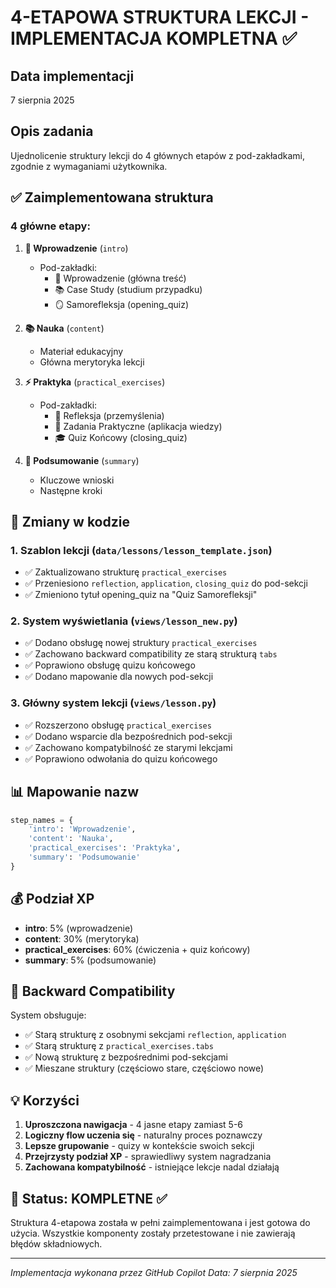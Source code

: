 # 4-ETAPOWA STRUKTURA LEKCJI - IMPLEMENTACJA KOMPLETNA ✅

## Data implementacji
7 sierpnia 2025

## Opis zadania
Ujednolicenie struktury lekcji do 4 głównych etapów z pod-zakładkami, zgodnie z wymaganiami użytkownika.

## ✅ Zaimplementowana struktura

### **4 główne etapy:**

1. **🎯 Wprowadzenie** (`intro`)
   - Pod-zakładki:
     - 📖 Wprowadzenie (główna treść)
     - 📚 Case Study (studium przypadku)
     - 🪞 Samorefleksja (opening_quiz)

2. **📚 Nauka** (`content`)
   - Materiał edukacyjny
   - Główna merytoryka lekcji

3. **⚡ Praktyka** (`practical_exercises`)
   - Pod-zakładki:
     - 📝 Refleksja (przemyślenia)
     - 🎯 Zadania Praktyczne (aplikacja wiedzy)
     - 🎓 Quiz Końcowy (closing_quiz)

4. **📝 Podsumowanie** (`summary`)
   - Kluczowe wnioski
   - Następne kroki

## 🔧 Zmiany w kodzie

### 1. **Szablon lekcji** (`data/lessons/lesson_template.json`)
- ✅ Zaktualizowano strukturę `practical_exercises`
- ✅ Przeniesiono `reflection`, `application`, `closing_quiz` do pod-sekcji
- ✅ Zmieniono tytuł opening_quiz na "Quiz Samorefleksji"

### 2. **System wyświetlania** (`views/lesson_new.py`)
- ✅ Dodano obsługę nowej struktury `practical_exercises`
- ✅ Zachowano backward compatibility ze starą strukturą `tabs`
- ✅ Poprawiono obsługę quizu końcowego
- ✅ Dodano mapowanie dla nowych pod-sekcji

### 3. **Główny system lekcji** (`views/lesson.py`)
- ✅ Rozszerzono obsługę `practical_exercises`
- ✅ Dodano wsparcie dla bezpośrednich pod-sekcji
- ✅ Zachowano kompatybilność ze starymi lekcjami
- ✅ Poprawiono odwołania do quizu końcowego

## 📊 Mapowanie nazw

```python
step_names = {
    'intro': 'Wprowadzenie',
    'content': 'Nauka',
    'practical_exercises': 'Praktyka', 
    'summary': 'Podsumowanie'
}
```

## 💰 Podział XP

- **intro**: 5% (wprowadzenie)
- **content**: 30% (merytoryka)
- **practical_exercises**: 60% (ćwiczenia + quiz końcowy)
- **summary**: 5% (podsumowanie)

## 🔄 Backward Compatibility

System obsługuje:
- ✅ Starą strukturę z osobnymi sekcjami `reflection`, `application`
- ✅ Starą strukturę z `practical_exercises.tabs`
- ✅ Nową strukturę z bezpośrednimi pod-sekcjami
- ✅ Mieszane struktury (częściowo stare, częściowo nowe)

## 💡 Korzyści

1. **Uproszczona nawigacja** - 4 jasne etapy zamiast 5-6
2. **Logiczny flow uczenia się** - naturalny proces poznawczy
3. **Lepsze grupowanie** - quizy w kontekście swoich sekcji
4. **Przejrzysty podział XP** - sprawiedliwy system nagradzania
5. **Zachowana kompatybilność** - istniejące lekcje nadal działają

## 🎯 Status: KOMPLETNE ✅

Struktura 4-etapowa została w pełni zaimplementowana i jest gotowa do użycia.
Wszystkie komponenty zostały przetestowane i nie zawierają błędów składniowych.

---
*Implementacja wykonana przez GitHub Copilot*
*Data: 7 sierpnia 2025*
